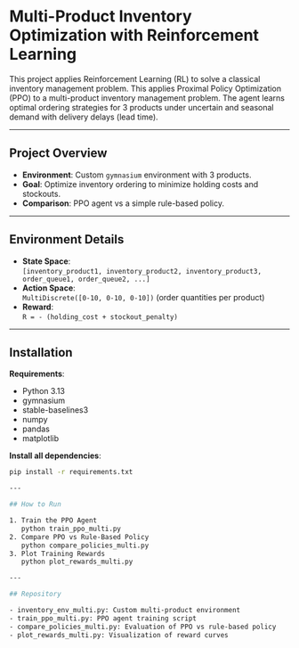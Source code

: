 # Multi-Product Inventory Optimization with Reinforcement Learning

This project applies Reinforcement Learning (RL) to solve a classical inventory management problem. This applies Proximal Policy Optimization (PPO) to a multi-product inventory management problem.
The agent learns optimal ordering strategies for 3 products under uncertain and seasonal demand with delivery delays (lead time).


---

## Project Overview

- **Environment**: Custom `gymnasium` environment with 3 products.
- **Goal**: Optimize inventory ordering to minimize holding costs and stockouts.
- **Comparison**: PPO agent vs a simple rule-based policy.

---

## Environment Details

- **State Space**:  
  `[inventory_product1, inventory_product2, inventory_product3, order_queue1, order_queue2, ...]`
- **Action Space**:  
  `MultiDiscrete([0-10, 0-10, 0-10])` (order quantities per product)
- **Reward**:  
  `R = - (holding_cost + stockout_penalty)`

---

## Installation

**Requirements**:
- Python 3.13
- gymnasium
- stable-baselines3
- numpy
- pandas
- matplotlib

**Install all dependencies**:
```bash
pip install -r requirements.txt

---

## How to Run

1. Train the PPO Agent
   python train_ppo_multi.py
2. Compare PPO vs Rule-Based Policy
   python compare_policies_multi.py
3. Plot Training Rewards
   python plot_rewards_multi.py

---

## Repository

- inventory_env_multi.py: Custom multi-product environment
- train_ppo_multi.py: PPO agent training script
- compare_policies_multi.py: Evaluation of PPO vs rule-based policy
- plot_rewards_multi.py: Visualization of reward curves
